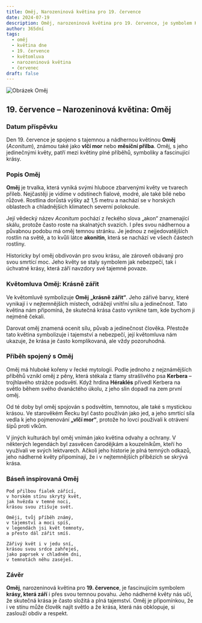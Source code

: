 ```yaml
---
title: Oměj, Narozeninová květina pro 19. července
date: 2024-07-19
description: Oměj, narozeninová květina pro 19. července, je symbolem Krásně zářit. Objevte její jedinečný význam, fascinující příběhy a poezii, která oslavuje její krásu.
author: 365dní
tags:
  - oměj
  - květina dne
  - 19. července
  - květomluva
  - narozeninová květina
  - červenec
draft: false
---
```


![Obrázek Oměj](https://cdn.pixabay.com/photo/2020/06/20/19/50/aconite-5322278_640.jpg#center)

## 19. července – Narozeninová květina: Oměj

### Datum příspěvku

Den 19. července je spojeno s tajemnou a nádhernou květinou **Oměj** (_Aconitum_), známou také jako **vlčí mor** nebo **měsíční přilba**. Oměj, s jeho jedinečnými květy, patří mezi květiny plné příběhů, symboliky a fascinující krásy.

### Popis Oměj

**Oměj** je trvalka, která vyniká svými hluboce zbarvenými květy ve tvarech přileb. Nejčastěji je vidíme v odstínech fialové, modré, ale také bílé nebo růžové. Rostlina dorůstá výšky až 1,5 metru a nachází se v horských oblastech a chladnějších klimatech severní polokoule.

Její vědecký název _Aconitum_ pochází z řeckého slova „akon“ znamenající skálu, protože často roste na skalnatých svazích. I přes svou nádhernou a půvabnou podobu má oměj temnou stránku. Je jednou z nejjedovatějších rostlin na světě, a to kvůli látce **akonitin**, která se nachází ve všech částech rostliny.

Historicky byl oměj obdivován pro svou krásu, ale zároveň obávaný pro svou smrtící moc. Jeho květy se staly symbolem jak nebezpečí, tak i úchvatné krásy, která září navzdory své tajemné povaze.

### Květomluva Oměj: Krásně zářit

Ve květomluvě symbolizuje **Oměj** **„krásně zářit“**. Jeho zářivé barvy, které vynikají i v nejtemnějších místech, odrážejí vnitřní sílu a jedinečnost. Tato květina nám připomíná, že skutečná krása často vynikne tam, kde bychom ji nejméně čekali.

Darovat oměj znamená ocenit sílu, půvab a jedinečnost člověka. Přestože tato květina symbolizuje i tajemství a nebezpečí, její květomluva nám ukazuje, že krása je často komplikovaná, ale vždy pozoruhodná.

### Příběh spojený s Oměj

Oměj má hluboké kořeny v řecké mytologii. Podle jednoho z nejznámějších příběhů vznikl oměj z pěny, která stékala z tlamy strašlivého psa **Kerbera** – trojhlavého strážce podsvětí. Když hrdina **Héraklés** přivedl Kerbera na světlo během svého dvanáctého úkolu, z jeho slin dopadl na zem první oměj.

Od té doby byl oměj spojován s podsvětím, temnotou, ale také s mystickou krásou. Ve starověkém Řecku byl často používán jako jed, a jeho smrtící síla vedla k jeho pojmenování **„vlčí mor“**, protože ho lovci používali k otrávení šípů proti vlkům.

V jiných kulturách byl oměj vnímán jako květina odvahy a ochrany. V některých legendách byl zasvěcen čarodějkám a kouzelníkům, kteří ho využívali ve svých lektvarech. Ačkoli jeho historie je plná temných odkazů, jeho nádherné květy připomínají, že i v nejtemnějších příbězích se skrývá krása.

### Báseň inspirovaná Oměj

```
Pod přilbou fialek zářící,  
v horském stínu skrytý květ,  
jak hvězda v temné noci,  
krásou svou ztišuje svět.  

Oměji, tvůj příběh známý,  
v tajemství a moci spíš,  
v legendách jsi květ temnoty,  
a přesto dál zářit smíš.  

Zářivý květ i v jedu sní,  
krásou svou srdce zahřeješ,  
jako paprsek v chladném dni,  
v temnotách něhu zaséješ.  
```

### Závěr

**Oměj**, narozeninová květina pro **19. července**, je fascinujícím symbolem **krásy, která září** i přes svou temnou povahu. Jeho nádherné květy nás učí, že skutečná krása je často složitá a plná tajemství. Oměj je připomínkou, že i ve stínu může člověk najít světlo a že krása, která nás obklopuje, si zaslouží obdiv a respekt.
